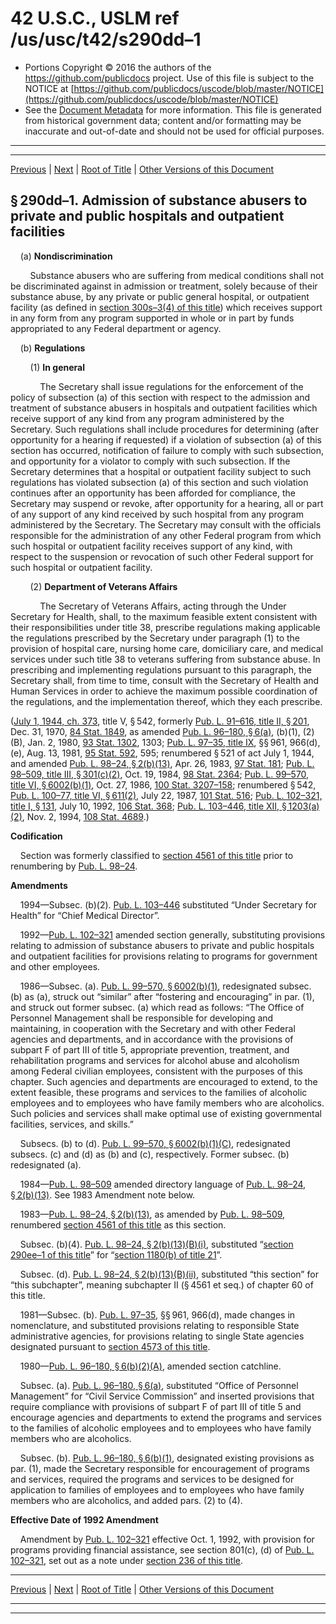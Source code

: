 ---
---

# 42 U.S.C., USLM ref /us/usc/t42/s290dd–1

* Portions Copyright © 2016 the authors of the https://github.com/publicdocs project.
  Use of this file is subject to the NOTICE at [https://github.com/publicdocs/uscode/blob/master/NOTICE](https://github.com/publicdocs/uscode/blob/master/NOTICE)
* See the [Document Metadata](././../../../../../..//README.md) for more information.
  This file is generated from historical government data; content and/or formatting may be inaccurate and out-of-date and should not be used for official purposes.

----------
----------

[Previous](./../../../../../..//us/usc/t42/ch6A/schIII–A/ptD/m__us_usc_t42_s290dd.md) | [Next](./../../../../../..//us/usc/t42/ch6A/schIII–A/ptD/m__us_usc_t42_s290dd–2.md) | [Root of Title](./../../../../../../) | [Other Versions of this Document](https://publicdocs.github.io/go/links?ns=uslm&ref=%2Fus%2Fusc%2Ft42%2Fs290dd%E2%80%931)

## § 290dd–1. Admission of substance abusers to private and public hospitals and outpatient facilities

    (a) __Nondiscrimination__ 

        Substance abusers who are suffering from medical conditions shall not be discriminated against in admission or treatment, solely because of their substance abuse, by any private or public general hospital, or outpatient facility (as defined in [section 300s–3(4) of this title][/us/usc/t42/s300s–3/4]) which receives support in any form from any program supported in whole or in part by funds appropriated to any Federal department or agency.

    (b) __Regulations__ 

        (1) __In general__ 

            The Secretary shall issue regulations for the enforcement of the policy of subsection (a) of this section with respect to the admission and treatment of substance abusers in hospitals and outpatient facilities which receive support of any kind from any program administered by the Secretary. Such regulations shall include procedures for determining (after opportunity for a hearing if requested) if a violation of subsection (a) of this section has occurred, notification of failure to comply with such subsection, and opportunity for a violator to comply with such subsection. If the Secretary determines that a hospital or outpatient facility subject to such regulations has violated subsection (a) of this section and such violation continues after an opportunity has been afforded for compliance, the Secretary may suspend or revoke, after opportunity for a hearing, all or part of any support of any kind received by such hospital from any program administered by the Secretary. The Secretary may consult with the officials responsible for the administration of any other Federal program from which such hospital or outpatient facility receives support of any kind, with respect to the suspension or revocation of such other Federal support for such hospital or outpatient facility.

        (2) __Department of Veterans Affairs__ 

            The Secretary of Veterans Affairs, acting through the Under Secretary for Health, shall, to the maximum feasible extent consistent with their responsibilities under title 38, prescribe regulations making applicable the regulations prescribed by the Secretary under paragraph (1) to the provision of hospital care, nursing home care, domiciliary care, and medical services under such title 38 to veterans suffering from substance abuse. In prescribing and implementing regulations pursuant to this paragraph, the Secretary shall, from time to time, consult with the Secretary of Health and Human Services in order to achieve the maximum possible coordination of the regulations, and the implementation thereof, which they each prescribe.

([July 1, 1944, ch. 373][/us/act/1944-07-01/ch373], title V, § 542, formerly [Pub. L. 91–616, title II, § 201][/us/pl/91/616/s201], Dec. 31, 1970, [84 Stat. 1849][/us/stat/84/1849], as amended [Pub. L. 96–180, § 6(a)][/us/pl/96/180/s6/a], (b)(1), (2)(B), Jan. 2, 1980, [93 Stat. 1302][/us/stat/93/1302], 1303; [Pub. L. 97–35, title IX][/us/pl/97/35], §§ 961, 966(d), (e), Aug. 13, 1981, [95 Stat. 592][/us/stat/95/592], 595; renumbered § 521 of act July 1, 1944, and amended [Pub. L. 98–24, § 2(b)(13)][/us/pl/98/24/s2/b/13], Apr. 26, 1983, [97 Stat. 181][/us/stat/97/181]; [Pub. L. 98–509, title III, § 301(c)(2)][/us/pl/98/509/s301/c/2], Oct. 19, 1984, [98 Stat. 2364][/us/stat/98/2364]; [Pub. L. 99–570, title VI, § 6002(b)(1)][/us/pl/99/570/s6002/b/1], Oct. 27, 1986, [100 Stat. 3207–158][/us/stat/100/3207-158]; renumbered § 542, [Pub. L. 100–77, title VI, § 611(2)][/us/pl/100/77/s611/2], July 22, 1987, [101 Stat. 516][/us/stat/101/516]; [Pub. L. 102–321, title I, § 131][/us/pl/102/321/s131], July 10, 1992, [106 Stat. 368][/us/stat/106/368]; [Pub. L. 103–446, title XII, § 1203(a)(2)][/us/pl/103/446/s1203/a/2], Nov. 2, 1994, [108 Stat. 4689][/us/stat/108/4689].)

 __Codification__ 

    Section was formerly classified to [section 4561 of this title][/us/usc/t42/s4561] prior to renumbering by [Pub. L. 98–24][/us/pl/98/24].

 __Amendments__ 

    1994—Subsec. (b)(2). [Pub. L. 103–446][/us/pl/103/446] substituted “Under Secretary for Health” for “Chief Medical Director”.

    1992—[Pub. L. 102–321][/us/pl/102/321] amended section generally, substituting provisions relating to admission of substance abusers to private and public hospitals and outpatient facilities for provisions relating to programs for government and other employees.

    1986—Subsec. (a). [Pub. L. 99–570, § 6002(b)(1)][/us/pl/99/570/s6002/b/1], redesignated subsec. (b) as (a), struck out “similar” after “fostering and encouraging” in par. (1), and struck out former subsec. (a) which read as follows: “The Office of Personnel Management shall be responsible for developing and maintaining, in cooperation with the Secretary and with other Federal agencies and departments, and in accordance with the provisions of subpart F of part III of title 5, appropriate prevention, treatment, and rehabilitation programs and services for alcohol abuse and alcoholism among Federal civilian employees, consistent with the purposes of this chapter. Such agencies and departments are encouraged to extend, to the extent feasible, these programs and services to the families of alcoholic employees and to employees who have family members who are alcoholics. Such policies and services shall make optimal use of existing governmental facilities, services, and skills.”

    Subsecs. (b) to (d). [Pub. L. 99–570, § 6002(b)(1)(C)][/us/pl/99/570/s6002/b/1/C], redesignated subsecs. (c) and (d) as (b) and (c), respectively. Former subsec. (b) redesignated (a).

    1984—[Pub. L. 98–509][/us/pl/98/509] amended directory language of [Pub. L. 98–24, § 2(b)(13)][/us/pl/98/24/s2/b/13]. See 1983 Amendment note below.

    1983—[Pub. L. 98–24, § 2(b)(13)][/us/pl/98/24/s2/b/13], as amended by [Pub. L. 98–509][/us/pl/98/509], renumbered [section 4561 of this title][/us/usc/t42/s4561] as this section.

    Subsec. (b)(4). [Pub. L. 98–24, § 2(b)(13)(B)(i)][/us/pl/98/24/s2/b/13/B/i], substituted “[section 290ee–1 of this title][/us/usc/t42/s290ee–1]” for “[section 1180(b) of title 21][/us/usc/t21/s1180/b]”.

    Subsec. (d). [Pub. L. 98–24, § 2(b)(13)(B)(ii)][/us/pl/98/24/s2/b/13/B/ii], substituted “this section” for “this subchapter”, meaning subchapter II (§ 4561 et seq.) of chapter 60 of this title.

    1981—Subsec. (b). [Pub. L. 97–35][/us/pl/97/35], §§ 961, 966(d), made changes in nomenclature, and substituted provisions relating to responsible State administrative agencies, for provisions relating to single State agencies designated pursuant to [section 4573 of this title][/us/usc/t42/s4573].

    1980—[Pub. L. 96–180, § 6(b)(2)(A)][/us/pl/96/180/s6/b/2/A], amended section catchline.

    Subsec. (a). [Pub. L. 96–180, § 6(a)][/us/pl/96/180/s6/a], substituted “Office of Personnel Management” for “Civil Service Commission” and inserted provisions that require compliance with provisions of subpart F of part III of title 5 and encourage agencies and departments to extend the programs and services to the families of alcoholic employees and to employees who have family members who are alcoholics.

    Subsec. (b). [Pub. L. 96–180, § 6(b)(1)][/us/pl/96/180/s6/b/1], designated existing provisions as par. (1), made the Secretary responsible for encouragement of programs and services, required the programs and services to be designed for application to families of employees and to employees who have family members who are alcoholics, and added pars. (2) to (4).

 __Effective Date of 1992 Amendment__ 

    Amendment by [Pub. L. 102–321][/us/pl/102/321] effective Oct. 1, 1992, with provision for programs providing financial assistance, see section 801(c), (d) of [Pub. L. 102–321][/us/pl/102/321], set out as a note under [section 236 of this title][/us/usc/t42/s236].

----------

[Previous](./../../../../../..//us/usc/t42/ch6A/schIII–A/ptD/m__us_usc_t42_s290dd.md) | [Next](./../../../../../..//us/usc/t42/ch6A/schIII–A/ptD/m__us_usc_t42_s290dd–2.md) | [Root of Title](./../../../../../../) | [Other Versions of this Document](https://publicdocs.github.io/go/links?ns=uslm&ref=%2Fus%2Fusc%2Ft42%2Fs290dd%E2%80%931)

----------
----------

[/us/usc/t42/s300s–3/4]: https://publicdocs.github.io/go/links?ns=uslm&ref=%2Fus%2Fusc%2Ft42%2Fs300s%E2%80%933%2F4
[/us/act/1944-07-01/ch373]: https://publicdocs.github.io/go/links?ns=uslm&ref=%2Fus%2Fact%2F1944-07-01%2Fch373
[/us/pl/91/616/s201]: https://publicdocs.github.io/go/links?ns=uslm&ref=%2Fus%2Fpl%2F91%2F616%2Fs201
[/us/stat/84/1849]: https://publicdocs.github.io/go/links?ns=uslm&ref=%2Fus%2Fstat%2F84%2F1849
[/us/pl/96/180/s6/a]: https://publicdocs.github.io/go/links?ns=uslm&ref=%2Fus%2Fpl%2F96%2F180%2Fs6%2Fa
[/us/stat/93/1302]: https://publicdocs.github.io/go/links?ns=uslm&ref=%2Fus%2Fstat%2F93%2F1302
[/us/pl/97/35]: https://publicdocs.github.io/go/links?ns=uslm&ref=%2Fus%2Fpl%2F97%2F35
[/us/stat/95/592]: https://publicdocs.github.io/go/links?ns=uslm&ref=%2Fus%2Fstat%2F95%2F592
[/us/pl/98/24/s2/b/13]: https://publicdocs.github.io/go/links?ns=uslm&ref=%2Fus%2Fpl%2F98%2F24%2Fs2%2Fb%2F13
[/us/stat/97/181]: https://publicdocs.github.io/go/links?ns=uslm&ref=%2Fus%2Fstat%2F97%2F181
[/us/pl/98/509/s301/c/2]: https://publicdocs.github.io/go/links?ns=uslm&ref=%2Fus%2Fpl%2F98%2F509%2Fs301%2Fc%2F2
[/us/stat/98/2364]: https://publicdocs.github.io/go/links?ns=uslm&ref=%2Fus%2Fstat%2F98%2F2364
[/us/pl/99/570/s6002/b/1]: https://publicdocs.github.io/go/links?ns=uslm&ref=%2Fus%2Fpl%2F99%2F570%2Fs6002%2Fb%2F1
[/us/stat/100/3207-158]: https://publicdocs.github.io/go/links?ns=uslm&ref=%2Fus%2Fstat%2F100%2F3207-158
[/us/pl/100/77/s611/2]: https://publicdocs.github.io/go/links?ns=uslm&ref=%2Fus%2Fpl%2F100%2F77%2Fs611%2F2
[/us/stat/101/516]: https://publicdocs.github.io/go/links?ns=uslm&ref=%2Fus%2Fstat%2F101%2F516
[/us/pl/102/321/s131]: https://publicdocs.github.io/go/links?ns=uslm&ref=%2Fus%2Fpl%2F102%2F321%2Fs131
[/us/stat/106/368]: https://publicdocs.github.io/go/links?ns=uslm&ref=%2Fus%2Fstat%2F106%2F368
[/us/pl/103/446/s1203/a/2]: https://publicdocs.github.io/go/links?ns=uslm&ref=%2Fus%2Fpl%2F103%2F446%2Fs1203%2Fa%2F2
[/us/stat/108/4689]: https://publicdocs.github.io/go/links?ns=uslm&ref=%2Fus%2Fstat%2F108%2F4689
[/us/usc/t42/s4561]: https://publicdocs.github.io/go/links?ns=uslm&ref=%2Fus%2Fusc%2Ft42%2Fs4561
[/us/pl/98/24]: https://publicdocs.github.io/go/links?ns=uslm&ref=%2Fus%2Fpl%2F98%2F24
[/us/pl/103/446]: https://publicdocs.github.io/go/links?ns=uslm&ref=%2Fus%2Fpl%2F103%2F446
[/us/pl/102/321]: https://publicdocs.github.io/go/links?ns=uslm&ref=%2Fus%2Fpl%2F102%2F321
[/us/pl/99/570/s6002/b/1]: https://publicdocs.github.io/go/links?ns=uslm&ref=%2Fus%2Fpl%2F99%2F570%2Fs6002%2Fb%2F1
[/us/pl/99/570/s6002/b/1/C]: https://publicdocs.github.io/go/links?ns=uslm&ref=%2Fus%2Fpl%2F99%2F570%2Fs6002%2Fb%2F1%2FC
[/us/pl/98/509]: https://publicdocs.github.io/go/links?ns=uslm&ref=%2Fus%2Fpl%2F98%2F509
[/us/pl/98/24/s2/b/13]: https://publicdocs.github.io/go/links?ns=uslm&ref=%2Fus%2Fpl%2F98%2F24%2Fs2%2Fb%2F13
[/us/pl/98/24/s2/b/13]: https://publicdocs.github.io/go/links?ns=uslm&ref=%2Fus%2Fpl%2F98%2F24%2Fs2%2Fb%2F13
[/us/pl/98/509]: https://publicdocs.github.io/go/links?ns=uslm&ref=%2Fus%2Fpl%2F98%2F509
[/us/usc/t42/s4561]: https://publicdocs.github.io/go/links?ns=uslm&ref=%2Fus%2Fusc%2Ft42%2Fs4561
[/us/pl/98/24/s2/b/13/B/i]: https://publicdocs.github.io/go/links?ns=uslm&ref=%2Fus%2Fpl%2F98%2F24%2Fs2%2Fb%2F13%2FB%2Fi
[/us/usc/t42/s290ee–1]: https://publicdocs.github.io/go/links?ns=uslm&ref=%2Fus%2Fusc%2Ft42%2Fs290ee%E2%80%931
[/us/usc/t21/s1180/b]: https://publicdocs.github.io/go/links?ns=uslm&ref=%2Fus%2Fusc%2Ft21%2Fs1180%2Fb
[/us/pl/98/24/s2/b/13/B/ii]: https://publicdocs.github.io/go/links?ns=uslm&ref=%2Fus%2Fpl%2F98%2F24%2Fs2%2Fb%2F13%2FB%2Fii
[/us/pl/97/35]: https://publicdocs.github.io/go/links?ns=uslm&ref=%2Fus%2Fpl%2F97%2F35
[/us/usc/t42/s4573]: https://publicdocs.github.io/go/links?ns=uslm&ref=%2Fus%2Fusc%2Ft42%2Fs4573
[/us/pl/96/180/s6/b/2/A]: https://publicdocs.github.io/go/links?ns=uslm&ref=%2Fus%2Fpl%2F96%2F180%2Fs6%2Fb%2F2%2FA
[/us/pl/96/180/s6/a]: https://publicdocs.github.io/go/links?ns=uslm&ref=%2Fus%2Fpl%2F96%2F180%2Fs6%2Fa
[/us/pl/96/180/s6/b/1]: https://publicdocs.github.io/go/links?ns=uslm&ref=%2Fus%2Fpl%2F96%2F180%2Fs6%2Fb%2F1
[/us/pl/102/321]: https://publicdocs.github.io/go/links?ns=uslm&ref=%2Fus%2Fpl%2F102%2F321
[/us/pl/102/321]: https://publicdocs.github.io/go/links?ns=uslm&ref=%2Fus%2Fpl%2F102%2F321
[/us/usc/t42/s236]: https://publicdocs.github.io/go/links?ns=uslm&ref=%2Fus%2Fusc%2Ft42%2Fs236


